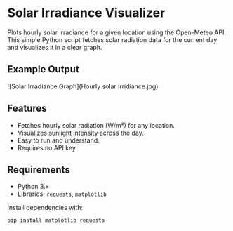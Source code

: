 # Solar Irradiance Visualizer

Plots hourly solar irradiance for a given location using the Open-Meteo API.  
This simple Python script fetches solar radiation data for the current day and visualizes it in a clear graph.

## Example Output

![Solar Irradiance Graph](Hourly solar irridiance.jpg)

## Features

- Fetches hourly solar radiation (W/m²) for any location.
- Visualizes sunlight intensity across the day.
- Easy to run and understand.
- Requires no API key.

## Requirements

- Python 3.x
- Libraries: `requests`, `matplotlib`

Install dependencies with:

```bash
pip install matplotlib requests
